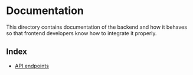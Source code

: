 # Documentation

This directory contains documentation of the backend and how it behaves so that frontend developers know how to integrate it properly.

## Index

* [API endpoints](endpoints/README.md)
